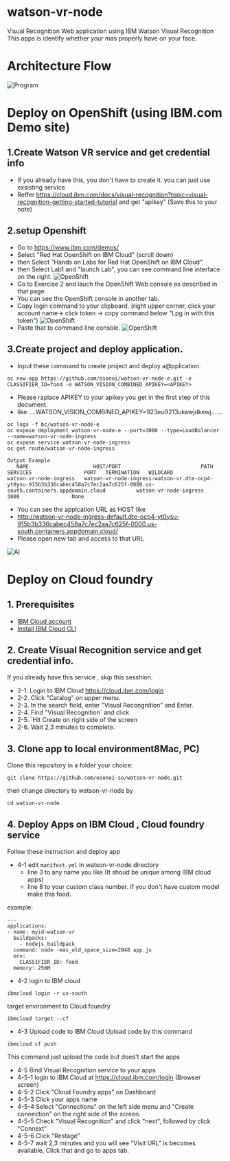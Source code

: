 # watson-vr-node
Visual Recognition Web application using IBM Watson Visual Recognition This apps is identify whether your mas properly have on your face.

# Architecture Flow

![Program](https://github.com/osonoi/watson-vr-node-e/blob/master/images/program.png)

# Deploy on OpenShift (using IBM.com Demo site)
## 1.Create Watson VR service and get credential info
- If you already have this, you don't have to create it. you can just use exsisting service
- Reffer https://cloud.ibm.com/docs/visual-recognition?topic=visual-recognition-getting-started-tutorial
and get "apikey" (Save this to your note)

## 2.setup Openshift
- Go to https://www.ibm.com/demos/
- Select "Red Hat OpenShift on IBM Cloud" (scroll down)
- then Select "Hands on Labs for Red Hat OpenShift on IBM Cloud"
- then Select Lab1 and "launch Lab", you can see command line interface on the right.
![OpenShift](https://github.com/osonoi/watson-vr-node-e/blob/master/images/oc1.png)
- Go to Exercise 2 and lauch the OpenShift Web console as described in that page.
- You can see the OpenShift console in another tab.
- Copy login command to your clipboard. (right upper corner, click your account name-> click token -> copy command below "Lpg in with this token")
![OpenShift](https://github.com/osonoi/watson-vr-node-e/blob/master/images/oc2.png)
- Paste that to command line console.
![OpenShift](https://github.com/osonoi/watson-vr-node-e/blob/master/images/oc3.png)

## 3.Create project and deploy application.
- Input these command to create project and deploy a@pplication.
```
oc new-app https://github.com/osonoi/watson-vr-node-e.git -e CLASSIFIER_ID=food -e WATSON_VISION_COMBINED_APIKEY=<APIKEY>
```
- Please raplace APIKEY to your apikey you get in the first step of this document.
- like ....WATSON_VISION_COMBINED_APIKEY=923eu9213ukewjdkewj.......
```
oc logs -f bc/watson-vr-node-e
oc expose deployment watson-vr-node-e --port=3000 --type=LoadBalancer --name=watson-vr-node-ingress
oc expose service watson-vr-node-ingress
oc get route/watson-vr-node-ingress
```
```
Output Example
   NAME                     HOST/PORT                          PATH   SERVICES                 PORT   TERMINATION   WILDCARD
watson-vr-node-ingress   watson-vr-node-ingress-watson-vr.dte-ocp4-yt0ysu-915b3b336cabec458a7c7ec2aa7c625f-0000.us-south.containers.appdomain.cloud          watson-vr-node-ingress   3000                 None
```

- You can see the applcation URL as HOST like
- http://watson-vr-node-ingress-default.dte-ocp4-yt0ysu-915b3b336cabec458a7c7ec2aa7c625f-0000.us-south.containers.appdomain.cloud/
- Please open new tab and access to that URL

![AI](https://github.com/osonoi/watson-vr-node-e/blob/master/images/ai1.png)


# Deploy on Cloud foundry

## 1. Prerequisites
   - [IBM Cloud account](https://cloud.ibm.com) <br>
   - [Install IBM Cloud CLI](https://cloud.ibm.com/docs/cli/reference/ibmcloud?topic=cloud-cli-install-ibmcloud-cli) <br>


## 2. Create Visual Recognition service and get credential info.
If you already have this service , skip this sesshion.

- 2-1. Login to IBM Cloud https://cloud.ibm.com/login
- 2-2. Click "Catalog" on upper menu.
- 2-3. In the search field, enter "Visual Recongnition" and Enter.
- 2-4. Find "Visual Recognition` and click
- 2-5. `Hit Create on right side of the screen
- 2-6. Wait 2,3 minutes to complete.

## 3. Clone app to local environment8Mac, PC)
Clone this repository in a folder your choice:
```
git clone https://github.com/osonoi-so/watson-vr-node.git
```
then change directory to watson-vr-node by
```
cd watson-vr-node
```

## 4. Deploy Apps on IBM Cloud , Cloud foundry service
 Follow these instruction and deploy app
- 4-1 edit `manifest.yml` in watson-vr-node directory
   - line 3 <Set Your Application Name> to any name you like (It shoud be unique among IBM cloud apps)
   - line 8 <Set Your CLASSIFIER_ID> to your custom class number. If you don't have custom model make this food.

example:
```
---
applications:
- name: myid-watson-vr
  buildpacks:
    - nodejs_buildpack
  command: node -max_old_space_size=2048 app.js
  env:
    CLASSIFIER_ID: food
  memory: 256M
```

- 4-2 login to IBM cloud
```
ibmcloud login -r us-south
```
target environment to Cloud foundry
```
ibmcloud target --cf
```
- 4-3 Upload code to IBM Cloud
 Upload code by this command
```
ibmcloud cf push
```
 This command just upload the code but does't start the apps
- 4-5 Bind Visual Recognition service to your apps
- 4-5-1 login to IBM Cloud at https://cloud.ibm.com/login (Browser screen)
- 4-5-2 Click "Cloud Foundry apps" on Dashboard
- 4-5-3 Click your apps name
- 4-5-4 Select "Connections" on the left side menu and "Create connection" on the right side of the screen.
- 4-5-5 Check "Visual Recognition" and click "next", followed by click "Connext"
- 4-5-6 Click "Restage"
- 4-5-7 wait 2,3 minutes and you will see "Visit URL" is becomes available, Click that and go to apps tab.

